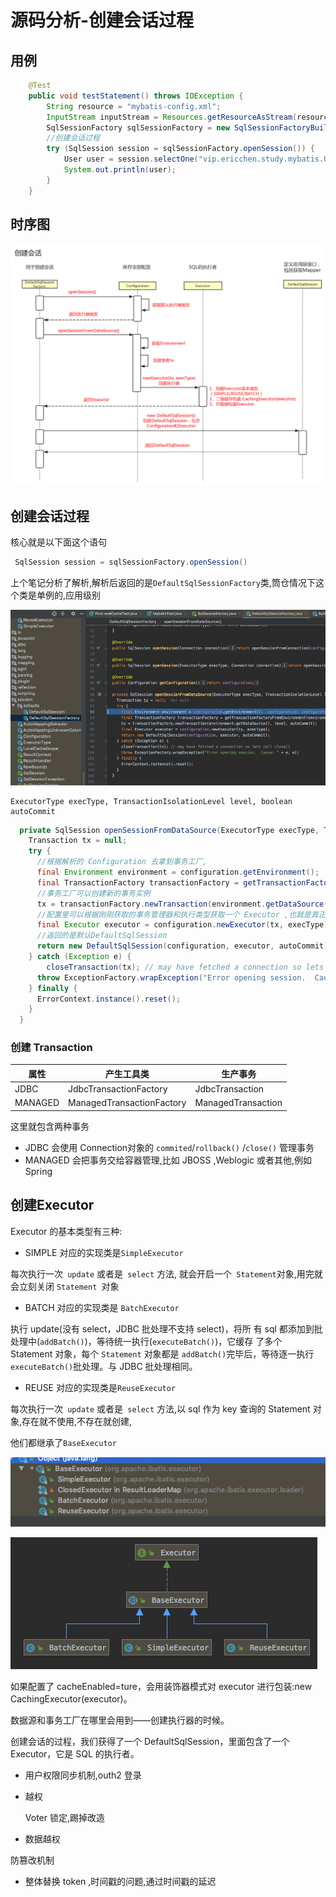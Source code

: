 # 源码分析-创建会话过程

## 用例

```java
    @Test
    public void testStatement() throws IOException {
        String resource = "mybatis-config.xml";
        InputStream inputStream = Resources.getResourceAsStream(resource);
        SqlSessionFactory sqlSessionFactory = new SqlSessionFactoryBuilder().build(inputStream);
        //创建会话过程
        try (SqlSession session = sqlSessionFactory.openSession()) {
            User user = session.selectOne("vip.ericchen.study.mybatis.UserMapper.selectUser", 1);
            System.out.println(user);
        }
    }
```

## 时序图

![image-20200222202929112](assets/image-20200222202929112.png)

## 创建会话过程

核心就是以下面这个语句

```java
 SqlSession session = sqlSessionFactory.openSession()
```

上个笔记分析了解析,解析后返回的是`DefaultSqlSessionFactory`类,筒仓情况下这个类是单例的,应用级别

![image-20200222193750189](assets/image-20200222193750189.png)

```
ExecutorType execType, TransactionIsolationLevel level, boolean autoCommit
```

```java
  private SqlSession openSessionFromDataSource(ExecutorType execType, TransactionIsolationLevel level, boolean autoCommit) {
    Transaction tx = null;
    try {
      //根据解析的 Configuration 去拿到事务工厂,
      final Environment environment = configuration.getEnvironment();
      final TransactionFactory transactionFactory = getTransactionFactoryFromEnvironment(environment);
      //事务工厂可以创建新的事务实例
      tx = transactionFactory.newTransaction(environment.getDataSource(), level, autoCommit);
      //配置里可以根据刚刚获取的事务管理器和执行类型获取一个 Executor ,也就是真正的 SQL执行器
      final Executor executor = configuration.newExecutor(tx, execType);
      //返回的是默认DefaultSqlSession
      return new DefaultSqlSession(configuration, executor, autoCommit);
    } catch (Exception e) {
      	closeTransaction(tx); // may have fetched a connection so lets call close()
      throw ExceptionFactory.wrapException("Error opening session.  Cause: " + e, e);
    } finally {
      ErrorContext.instance().reset();
    }
  }
```

### 创建 Transaction

| 属性    | 产生工具类                | 生产事务           |
| ------- | ------------------------- | ------------------ |
| JDBC    | JdbcTransactionFactory    | JdbcTransaction    |
| MANAGED | ManagedTransactionFactory | ManagedTransaction |

这里就包含两种事务

- JDBC 会使用 Connection对象的 `commited`/`rollback()` /`close()` 管理事务
- MANAGED 会把事务交给容器管理,比如 JBOSS ,Weblogic 或者其他,例如 Spring

## 创建Executor

Executor 的基本类型有三种:



- SIMPLE 对应的实现类是`SimpleExecutor`

每次执行一次` update` 或者是` select` 方法, 就会开启一个` Statement`对象,用完就会立刻关闭 `Statement `对象

- BATCH 对应的实现类是 `BatchExecutor`

执行 update(没有 select，JDBC 批处理不支持 select)，将所 有 sql 都添加到批处理中(`addBatch()`)，等待统一执行(`executeBatch()`)，它缓存 了多个 Statement 对象，每个 `Statement` 对象都是 `addBatch()`完毕后，等待逐一执行 `executeBatch()`批处理。与 JDBC 批处理相同。

- REUSE 对应的实现类是`ReuseExecutor`

每次执行一次` update` 或者是` select` 方法,以 sql 作为 key 查询的 Statement 对象,存在就不使用,不存在就创建,

他们都继承了`BaseExecutor`

![image-20200222194815422](assets/image-20200222194815422.png)

![image-20200222194953045](assets/image-20200222194953045.png)



如果配置了 cacheEnabled=ture，会用装饰器模式对 executor 进行包装:new CachingExecutor(executor)。

数据源和事务工厂在哪里会用到——创建执行器的时候。

创建会话的过程，我们获得了一个 DefaultSqlSession，里面包含了一个 Executor，它是 SQL 的执行者。



- 用户权限同步机制,outh2 登录

- 越权

  Voter 锁定,踢掉改造

- 数据越权

防篡改机制

- 整体替换 token ,时间戳的问题,通过时间戳的延迟



